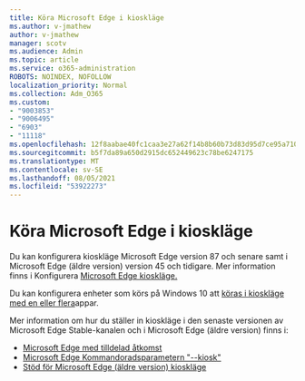 ```yaml
---
title: Köra Microsoft Edge i kioskläge
ms.author: v-jmathew
author: v-jmathew
manager: scotv
ms.audience: Admin
ms.topic: article
ms.service: o365-administration
ROBOTS: NOINDEX, NOFOLLOW
localization_priority: Normal
ms.collection: Adm_O365
ms.custom:
- "9003853"
- "9006495"
- "6903"
- "11118"
ms.openlocfilehash: 12f8aabae40fc1caa3e27a62f14b8b60b73d83d95d7ce95a7101bcc4379e4fbf
ms.sourcegitcommit: b5f7da89a650d2915dc652449623c78be6247175
ms.translationtype: MT
ms.contentlocale: sv-SE
ms.lasthandoff: 08/05/2021
ms.locfileid: "53922273"
---
```

# <a name="run-microsoft-edge-in-kiosk-mode"></a>Köra Microsoft Edge i kioskläge

Du kan konfigurera kioskläge Microsoft Edge version 87 och senare samt i Microsoft Edge (äldre version) version 45 och tidigare. Mer information finns i Konfigurera [Microsoft Edge kioskläge.](https://docs.microsoft.com/deployedge/microsoft-edge-configure-kiosk-mode)

Du kan konfigurera enheter som körs på Windows 10 att [köras i kioskläge med en eller flera](https://go.microsoft.com/fwlink/?linkid=2133659)appar.

Mer information om hur du ställer in kioskläge i den senaste versionen av Microsoft Edge Stable-kanalen och i Microsoft Edge (äldre version) finns i:

- [Microsoft Edge med tilldelad åtkomst](https://docs.microsoft.com/deployedge/microsoft-edge-configure-kiosk-mode#microsoft-edge-with-assigned-access)
- [Microsoft Edge Kommandoradsparametern "--kiosk"](https://answers.microsoft.com/microsoftedge/forum/msedge_open-msedge_win10/access-microsoft-edge-using-command-line/03a4add6-9ca4-4fbb-a183-aaa763a0ab76)
- [Stöd för Microsoft Edge (äldre version) kioskläge](https://blogs.windows.com/msedgedev/2021/02/05/what-you-need-to-know-about-kiosk-mode-when-support-for-microsoft-edge-legacy-ends/)

